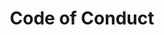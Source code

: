 ---
# https://www.hackforla.org/conduct redirections to -> https://github.com/hackforla/codeofconduct
layout: redirect
title: Code of Conduct
permalink: /conduct/
redirect_to: https://github.com/hackforla/codeofconduct
---